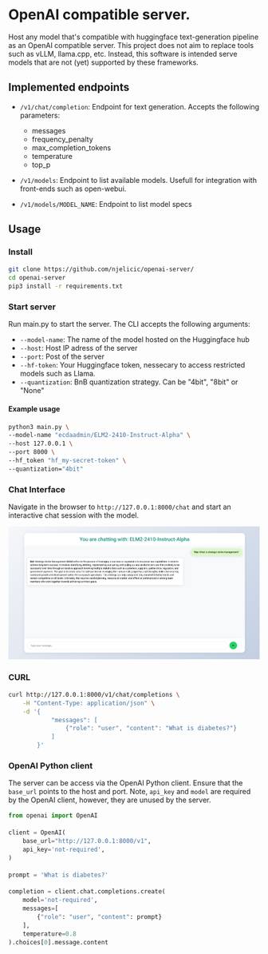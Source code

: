 # OpenAI compatible server.

Host any model that's compatible with huggingface text-generation pipeline as an OpenAI compatible server. This project does not aim to replace tools such as vLLM, llama.cpp, etc. Instead, this software is intended serve models that are not (yet) supported by these frameworks. 

## Implemented endpoints

* `/v1/chat/completion`: Endpoint for text generation. Accepts the following parameters:
    - messages
    - frequency_penalty
    - max_completion_tokens
    - temperature
    - top_p

* `/v1/models`: Endpoint to list available models. Usefull for integration with front-ends such as open-webui.

* `/v1/models/MODEL_NAME`: Endpoint to list model specs

## Usage

### Install
```bash
git clone https://github.com/njelicic/openai-server/
cd openai-server
pip3 install -r requirements.txt
```

### Start server

Run main.py to start the server. The CLI accepts the following arguments:
* `--model-name`: The name of the model hosted on the Huggingface hub
* `--host`: Host IP adress of the server
* `--port`: Post of the server
* `--hf-token`: Your Huggingface token, nessecary to access restricted models such as Llama.
* `--quantization`: BnB quantization strategy. Can be "4bit", "8bit" or "None"

#### Example usage
```bash
python3 main.py \
--model-name "ecdaadmin/ELM2-2410-Instruct-Alpha" \
--host 127.0.0.1 \
--port 8000 \
--hf_token "hf_my-secret-token" \
--quantization="4bit"
```

### Chat Interface
Navigate in the browser to `http://127.0.0.1:8000/chat` and start an interactive chat session with the model. 

![frontend](frontend.png)

### CURL

```bash
curl http://127.0.0.1:8000/v1/chat/completions \
    -H "Content-Type: application/json" \
    -d '{
            "messages": [
                {"role": "user", "content": "What is diabetes?"}
            ]
        }'
```

### OpenAI Python client

The server can be access via the OpenAI Python client. Ensure that the `base_url` points to the host and port. Note, `api_key` and `model` are required by the OpenAI client, however, they are unused by the server. 

```python
from openai import OpenAI

client = OpenAI(
    base_url="http://127.0.0.1:8000/v1",
    api_key='not-required',
)

prompt = 'What is diabetes?'

completion = client.chat.completions.create(
    model='not-required',
    messages=[
        {"role": "user", "content": prompt}
    ],
    temperature=0.8
).choices[0].message.content
```




